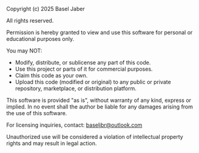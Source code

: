Copyright (c) 2025 Basel Jaber

All rights reserved.

Permission is hereby granted to view and use this software for personal or educational purposes only.

You may NOT:
- Modify, distribute, or sublicense any part of this code.
- Use this project or parts of it for commercial purposes.
- Claim this code as your own.
- Upload this code (modified or original) to any public or private repository, marketplace, or distribution platform.

This software is provided "as is", without warranty of any kind, express or implied. In no event shall the author be liable for any damages arising from the use of this software.

For licensing inquiries, contact: baseljbr@outlook.com

Unauthorized use will be considered a violation of intellectual property rights and may result in legal action.
